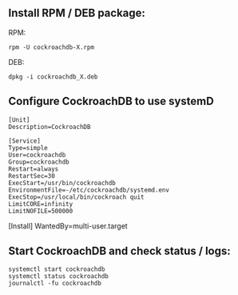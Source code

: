 ## Install RPM / DEB package:

RPM:

```
rpm -U cockroachdb-X.rpm
```

DEB:

```
dpkg -i cockroachdb_X.deb
```
## Configure CockroachDB to use systemD
```
[Unit]
Description=CockroachDB

[Service]
Type=simple
User=cockroachdb
Group=cockroachdb
Restart=always
RestartSec=30
ExecStart=/usr/bin/cockroachdb
EnvironmentFile=-/etc/cockroachdb/systemd.env
ExecStop=/usr/local/bin/cockroach quit
LimitCORE=infinity
LimitNOFILE=500000
```
[Install]
WantedBy=multi-user.target

## Start CockroachDB and check status / logs:

```
systemctl start cockroachdb
systemctl status cockroachdb
journalctl -fu cockroachdb
```
